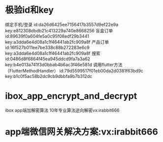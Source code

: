 # 极验id和key

绑定手机/登录   id:da26d6425ee7156417b3557d9ef22e9a     key:e812308dbdb21c413229a740e8668256
盲盒订单    id:89639f0a604fe5a0c95f08edf29b3441     key:a3dda6e4d08a1c1f46441ab2fc909a8f
产品订单    id:16f527b011ee7be338c88b272283e6c9   key:a3dda6e4d08a1c1f46441ab2fc909a8f
搜索     id:0486d8f6864f45ea945ddcd9fa7a3a62    key:b4e013a741f3d0bbab4b6ac3f46e581d
调用flutter方法（FlutterMethodHandler）    id:79d5599517f01eb00da2d0381f63bd9c    key:b1c0f5ac58b2dc9cb9dbbfa9b7b312dc


# ibox_app_encrypt_and_decrypt
ibox app端加解密算法
10年专业算法逆向解密vx:irabbit666


# app端微信网关解决方案:vx:irabbit666
